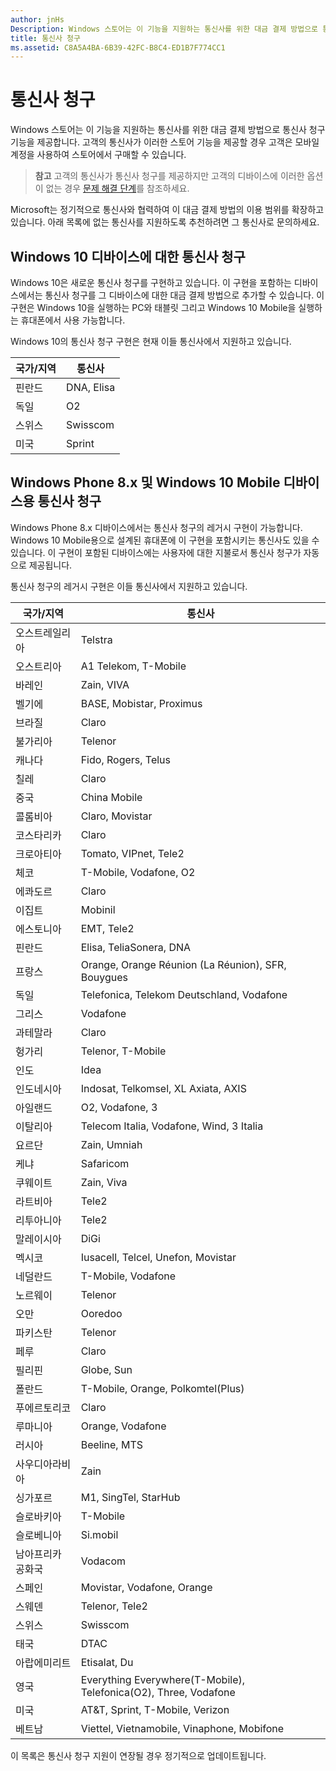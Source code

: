 ```yaml
---
author: jnHs
Description: Windows 스토어는 이 기능을 지원하는 통신사를 위한 대금 결제 방법으로 통신사 청구 기능을 제공합니다.
title: 통신사 청구
ms.assetid: C8A5A4BA-6B39-42FC-B8C4-ED1B7F774CC1
---
```


# 통신사 청구


Windows 스토어는 이 기능을 지원하는 통신사를 위한 대금 결제 방법으로 통신사 청구 기능을 제공합니다. 고객의 통신사가 이러한 스토어 기능을 제공할 경우 고객은 모바일 계정을 사용하여 스토어에서 구매할 수 있습니다.

> **참고** 고객의 통신사가 통신사 청구를 제공하지만 고객의 디바이스에 이러한 옵션이 없는 경우 [문제 해결 단계](http://go.microsoft.com/fwlink/p/?LinkId=523993)를 참조하세요.

 

Microsoft는 정기적으로 통신사와 협력하여 이 대금 결제 방법의 이용 범위를 확장하고 있습니다. 아래 목록에 없는 통신사를 지원하도록 추천하려면 그 통신사로 문의하세요.

## Windows 10 디바이스에 대한 통신사 청구


Windows 10은 새로운 통신사 청구를 구현하고 있습니다. 이 구현을 포함하는 디바이스에서는 통신사 청구를 그 디바이스에 대한 대금 결제 방법으로 추가할 수 있습니다. 이 구현은 Windows 10을 실행하는 PC와 태블릿 그리고 Windows 10 Mobile을 실행하는 휴대폰에서 사용 가능합니다.

Windows 10의 통신사 청구 구현은 현재 이들 통신사에서 지원하고 있습니다.

| 국가/지역 | 통신사 |
|----------------|------------------|
| 핀란드        | DNA, Elisa       |
| 독일        | O2               |
| 스위스    | Swisscom         |
| 미국  | Sprint           |

 

## Windows Phone 8.x 및 Windows 10 Mobile 디바이스용 통신사 청구


Windows Phone 8.x 디바이스에서는 통신사 청구의 레거시 구현이 가능합니다. Windows 10 Mobile용으로 설계된 휴대폰에 이 구현을 포함시키는 통신사도 있을 수 있습니다. 이 구현이 포함된 디바이스에는 사용자에 대한 지불로서 통신사 청구가 자동으로 제공됩니다.

통신사 청구의 레거시 구현은 이들 통신사에서 지원하고 있습니다.

| 국가/지역       | 통신사                                                   |
|----------------------|--------------------------------------------------------------------|
| 오스트레일리아            | Telstra                                                            |
| 오스트리아              | A1 Telekom, T-Mobile                                               |
| 바레인              | Zain, VIVA                                                         |
| 벨기에              | BASE, Mobistar, Proximus                                                     |
| 브라질               | Claro                                                              |
| 불가리아             | Telenor                                                            |
| 캐나다               | Fido, Rogers, Telus                                                |
| 칠레                | Claro                                                              |
| 중국                | China Mobile                                                       |
| 콜롬비아             | Claro, Movistar                                                    |
| 코스타리카           | Claro                                                              |
| 크로아티아              | Tomato, VIPnet, Tele2                                              |
| 체코       | T-Mobile, Vodafone, O2                                             |
| 에콰도르              | Claro                                                              |
| 이집트                | Mobinil                                                            |
| 에스토니아              | EMT, Tele2                                                         |
| 핀란드              | Elisa, TeliaSonera, DNA                                            |
| 프랑스               | Orange, Orange Réunion (La Réunion), SFR, Bouygues                 |
| 독일              | Telefonica, Telekom Deutschland, Vodafone                          |
| 그리스               | Vodafone                                                           |
| 과테말라            | Claro                                                              |
| 헝가리              | Telenor, T-Mobile                                                  |
| 인도                | Idea                                                               |
| 인도네시아            | Indosat, Telkomsel, XL Axiata, AXIS                                |
| 아일랜드              | O2, Vodafone, 3                                                      |
| 이탈리아                | Telecom Italia, Vodafone, Wind, 3 Italia                           |
| 요르단               | Zain, Umniah                                                       |
| 케냐                | Safaricom                                                          |
| 쿠웨이트               | Zain, Viva                                                         |
| 라트비아               | Tele2                                                              |
| 리투아니아            | Tele2                                                              |
| 말레이시아             | DiGi                                                               |
| 멕시코               | Iusacell, Telcel, Unefon, Movistar                                 |
| 네덜란드          | T-Mobile, Vodafone                                                 |
| 노르웨이               | Telenor                                                            |
| 오만                 | Ooredoo                                                            |
| 파키스탄             | Telenor                                                            |
| 페루                 | Claro                                                              |
| 필리핀          | Globe, Sun                                                         |
| 폴란드               | T-Mobile, Orange, Polkomtel(Plus)                                 |
| 푸에르토리코          | Claro                                                              |
| 루마니아              | Orange, Vodafone                                                   |
| 러시아               | Beeline, MTS                                                          |
| 사우디아라비아         | Zain                                                               |
| 싱가포르            | M1, SingTel, StarHub                                               |
| 슬로바키아             | T-Mobile                                                           |
| 슬로베니아             | Si.mobil                                                           |
| 남아프리카 공화국         | Vodacom                                                            |
| 스페인                | Movistar, Vodafone, Orange                                         |
| 스웨덴               | Telenor, Tele2                                                     |
| 스위스          | Swisscom                                                           |
| 태국             | DTAC                                                               |
| 아랍에미리트 | Etisalat, Du                                                       |
| 영국       | Everything Everywhere(T-Mobile), Telefonica(O2), Three, Vodafone |
| 미국        | AT&amp;T, Sprint, T-Mobile, Verizon                                    |
| 베트남              | Viettel, Vietnamobile, Vinaphone, Mobifone                         |

 

이 목록은 통신사 청구 지원이 연장될 경우 정기적으로 업데이트됩니다.

 

 






<!--HONumber=May16_HO2-->



